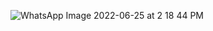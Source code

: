 ![WhatsApp Image 2022-06-25 at 2 18 44 PM](https://user-images.githubusercontent.com/101169525/175770032-7d912b5d-2389-4c3c-9547-7dd6ed18d87b.jpeg)
